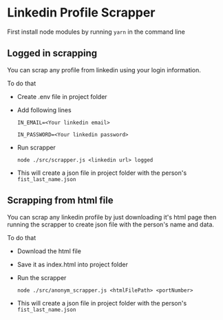 # Linkedin Profile Scrapper

First install node modules by running
`yarn`
in the command line

## Logged in scrapping

You can scrap any profile from linkedin using your login information.

To do that

-   Create .env file in project folder

-   Add following lines

        IN_EMAIL=<Your linkedin email>

        IN_PASSWORD=<Your linkedin password>

-   Run scrapper

        node ./src/scrapper.js <linkedin url> logged

-   This will create a json file in project folder with the person's `fist_last_name.json`

## Scrapping from html file

You can scrap any linkedin profile by just downloading it's html page then running the scrapper to create json file with the person's name and data.

To do that

-   Download the html file
-   Save it as index.html into project folder
-   Run the scrapper

        node ./src/anonym_scrapper.js <htmlFilePath> <portNumber>

-   This will create a json file in project folder with the person's `fist_last_name.json`
